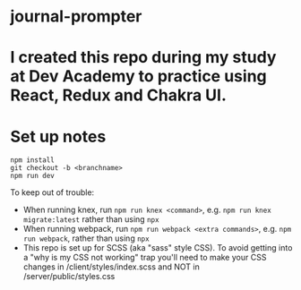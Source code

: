 
# journal-prompter
I created this repo during my study at Dev Academy to practice using React, Redux and Chakra UI.
=======
# Set up notes

```
npm install
git checkout -b <branchname>
npm run dev
```

To keep out of trouble:
- When running knex, run `npm run knex <command>`, e.g. `npm run knex migrate:latest` rather than using `npx`
- When running webpack, run `npm run webpack <extra commands>`, e.g. `npm run webpack`, rather than using `npx`
- This repo is set up for SCSS (aka "sass" style CSS). To avoid getting into a "why is my CSS not working" trap you'll need to make your CSS changes in /client/styles/index.scss and NOT in /server/public/styles.css

